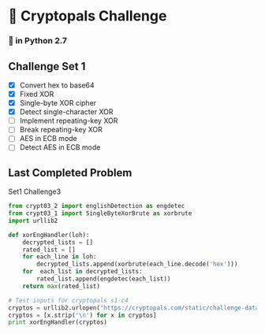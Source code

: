 # 🔐 Cryptopals Challenge
### 🐍 in Python 2.7

## Challenge Set 1
- [x] Convert hex to base64
- [x] Fixed XOR
- [x] Single-byte XOR cipher
- [x] Detect single-character XOR
- [ ] Implement repeating-key XOR
- [ ] Break repeating-key XOR
- [ ] AES in ECB mode
- [ ] Detect AES in ECB mode

## Last Completed Problem
Set1 Challenge3
```python
from crypt03_2 import englishDetection as engdetec
from crypt03_1 import SingleByteXorBrute as xorbrute
import urllib2

def xorEngHandler(loh):
    decrypted_lists = []
    rated_list = []
    for each_line in loh:
        decrypted_lists.append(xorbrute(each_line.decode('hex')))
    for  each_list in decrypted_lists:
        rated_list.append(engdetec(each_list))
    return max(rated_list)

# Test inputs for cryptopals s1-c4
cryptos = urllib2.urlopen("https://cryptopals.com/static/challenge-data/4.txt").readlines()
cryptos = [x.strip('\n') for x in cryptos]
print xorEngHandler(cryptos)
```